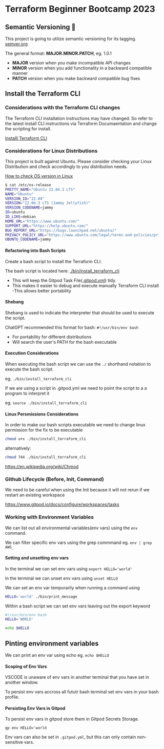 # Terraform Beginner Bootcamp 2023

## Semantic Versioning :mage:

This project is going to utilize semantic versioning for its tagging.
[semver.org](https://semver.org/)

The general format: 
**MAJOR.MINOR.PATCH**, eg. 1.0.1

- **MAJOR** version when you make incompatible API changes
- **MINOR** version when you add functionality in a backward compatible manner
- **PATCH** version when you make backward compatible bug fixes

## Install the Terraform CLI

### Considerations with the Terraform CLI changes
The Terraform CLI installation instructions may have changed. So refer to the latest install CLI instructions via Terraform Documaentation and change the scripting for install.

[Installl Terraform CLI](https://developer.hashicorp.com/terraform/tutorials/aws-get-started/install-cli)

### Considerations for Linux Distributions
This project is built against Ubuntu. Please consider checking your Linux Distribution and check accordingly to you distribution needs.

[How to check OS version in Linux](https://www.cyberciti.biz/faq/how-to-check-os-version-in-linux-command-line/)

```sh
$ cat /etc/os-release 
PRETTY_NAME="Ubuntu 22.04.3 LTS"
NAME="Ubuntu"
VERSION_ID="22.04"
VERSION="22.04.3 LTS (Jammy Jellyfish)"
VERSION_CODENAME=jammy
ID=ubuntu
ID_LIKE=debian
HOME_URL="https://www.ubuntu.com/"
SUPPORT_URL="https://help.ubuntu.com/"
BUG_REPORT_URL="https://bugs.launchpad.net/ubuntu/"
PRIVACY_POLICY_URL="https://www.ubuntu.com/legal/terms-and-policies/privacy-policy"
UBUNTU_CODENAME=jammy
```

#### Refactoring into Bash Scripts

Create a bash script to install the Terraform CLI.

The bash script is located here: [./bin/install_terraform_cli](./bin/install_terraform_cli)

- This will keep the Gitpod Task File([.gitpod.yml](.gitpod.yml)) tidy.
- This makes it easier to debug and execute manually Terraform CLI install
-This allows better portability

#### Shebang

Shebang is used to indicate the interpreter that should be used to execute the script.

ChatGPT recommended this format for bash: `#!/usr/bin/env bash`

- For portability for different distributions
- Will search the user's PATH for the bash executable

#### Execution Considerations

When executing the bash script we can use the `./` shorthand notation to execute the bash script.

eg. `./bin/install_terraform_cli`

If we are using a script in .gitpod.yml we need to point the script to a a program to interpret it

eg. `source ./bin/install_terraform_cli`

#### Linux Persmissions Considerations

In order to make our bash scripts executable we need to change linux permission for the fix to be executable

```sh
chmod u+x ./bin/install_terraform_cli 
```

alternatively:

```sh
chmod 744 ./bin/install_terraform_cli 
```

https://en.wikipedia.org/wiki/Chmod

### Github Lifecycle (Before, Init, Command)

We need to be careful when using the Init because it will not rerun if we restart an existing workspace

https://www.gitpod.io/docs/configure/workspaces/tasks

### Working with Environment Variables

We can list out all environmental variables(env vars) using the `env` command.

We can filter specific env vars using the grep commmand eg. `env | grep AWS_`

#### Setting and unsetting env vars

In the terminal we can set env vars using `export HELLO='world'`

In the terminal we can unset env vars using `unset HELLO`

We can set an env var temporarily when running a command using

```sh
HELLO='world' ./bin/print_message
```

Within a bash script we can set env vars leaving out the export keyword

```sh
#!/usr/bin/env bash
HELLO='WORLD'

echo $HELLO
```

## Pinting environment variables

We can print an env var using echo eg. `echo $HELLO`

#### Scoping of Env Vars

VSCODE is unaware of env vars in another terminal that you have set in another window.

To persist env vars accross all fututr bash terminal set env vars in your bash profile.

#### Persisting Env Vars in Gitpod

To persist env vars in gitpod store them in Gitpod Secrets Storage.

```
gp env HELLO='world
```
Env vars can also be set in `.gitpod.yml`, but this can only contain non-sensitive vars.
